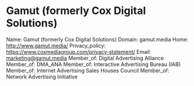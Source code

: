 
# Gamut (formerly Cox Digital Solutions)

Name: Gamut (formerly Cox Digital Solutions)
Domain: gamut.media
Home: http://www.gamut.media/
Privacy_policy: https://www.coxmediagroup.com/privacy-statement/
Email: marketing@gamut.media
Member_of: Digital Advertising Alliance
Member_of: DMA_ANA
Member_of: Interactive Advertising Bureau (IAB)
Member_of: Internet Advertising Sales Houses Council
Member_of: Network Advertising Initiative
